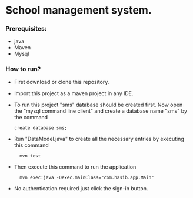 # School management system.

### Prerequisites:
* java
* Maven 
* Mysql

### How to run?

* First download or clone this repository.
* Import this project as a maven project in any IDE.
* To run this project "sms" database should be created first. Now open the "mysql command line client" and create a database name "sms" by the command
    
      create database sms;
      
* Run "DataModel.java" to create all the necessary entries by executing this command
        
        mvn test
* Then execute this command to run the application

        mvn exec:java -Dexec.mainClass="com.hasib.app.Main"
        
* No authentication required just click the sign-in button.